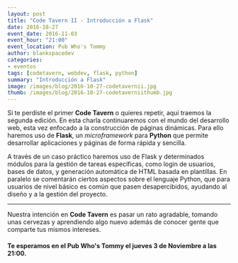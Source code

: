 ```yaml
---
layout: post
title: "Code Tavern II - Introducción a Flask"
date: 2016-10-27
event_date: 2016-11-03
event_hour: "21:00"
event_location: Pub Who's Tommy
author: blankspacedev
categories:
- eventos
tags: [codetavern, webdev, flask, python]
summary: "Introducción a Flask"
image: /images/blog/2016-10-27-codetavernii.jpg
thumb: /images/blog/2016-10-27-codetaverniithumb.jpg
---
```


Si te perdiste el primer **Code Tavern** o quieres repetir, aquí traemos la segunda edición. En esta charla continuaremos con el mundo del desarrollo web, esta vez enfocado a la construcción de páginas dinámicas. Para ello haremos uso de **Flask**, un *microframework* para **Python** que permite desarrollar aplicaciones y páginas de forma rápida y sencilla.

A través de un caso práctico haremos uso de Flask y determinados módulos para la gestión de tareas específicas, como login de usuarios, bases de datos, y generación automática de HTML basada en plantillas.  En paralelo se comentarán ciertos aspectos sobre el lenguaje Python, que para usuarios de nivel básico es común que pasen desapercibidos, ayudando al diseño y a la gestión del proyecto.
 
-----------------------------------

Nuestra intención en **Code Tavern** es pasar un rato agradable, tomando unas cervezas y aprendiendo algo nuevo además de conocer gente que comparte tus mismos intereses.

#### Te esperamos en el **Pub Who's Tommy** el **jueves 3 de Noviembre** a las **21:00**.
